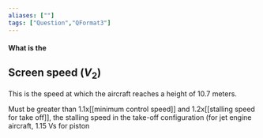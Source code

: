 ```yaml
---
aliases: [""]
tags: ["Question","QFormat3"]
---
```


#### What is the
## Screen speed ($V_2$)
This is the speed at which the aircraft reaches a height of 10.7 meters.

Must be greater than 1.1x[[minimum control speed]] and 1.2x[[stalling speed for take off]], the stalling speed in the take-off configuration (for jet engine aircraft, 1.15 Vs for piston